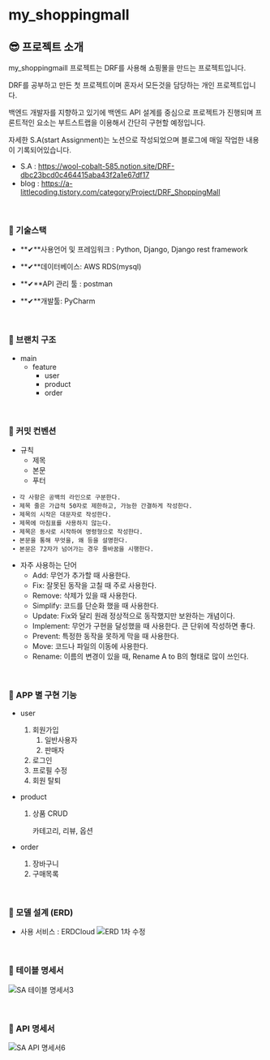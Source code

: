 # my_shoppingmall

## 😎 프로젝트 소개
my_shoppingmaill 프로젝트는 DRF를 사용해 쇼핑몰을 만드는 프로젝트입니다. 

DRF를 공부하고 만든 첫 프로젝트이며 혼자서 모든것을 담당하는 개인 프로젝트입니다. 

백엔드 개발자를 지향하고 있기에 백엔드 API 설계를 중심으로 프로젝트가 진행되며 프론트적인 요소는 부트스트랩을 이용해서 간단히 구현할 예정입니다.

자세한 S.A(start Assignment)는 노션으로 작성되었으며 블로그에 매일 작업한 내용이 기록되어있습니다.
  - S.A : https://wool-cobalt-585.notion.site/DRF-dbc23bcd0c464415aba43f2a1e67df17
  - blog : https://a-littlecoding.tistory.com/category/Project/DRF_ShoppingMall

<br>

### 📎 기술스택
  - **✔**사용언어 및 프레임워크 :  Python, Django, Django rest framework

  - **✔**데이터베이스: AWS RDS(mysql)

  - **✔**API 관리 툴 : postman

  - **✔**개발툴: PyCharm
  
<br>

### 📎 브랜치 구조
  - main  
    - feature
      - user
      - product
      - order

<br>

### 📎 커밋 컨벤션
  - 규칙
    - 제목
    - 본문
    - 푸터

```
 ∙ 각 사항은 공백의 라인으로 구분한다.
 ∙ 제목 줄은 가급적 50자로 제한하고, 가능한 간결하게 작성한다.
 ∙ 제목의 시작은 대문자로 작성한다.
 ∙ 제목에 마침표를 사용하지 않는다.
 ∙ 제목은 동사로 시작하여 명령형으로 작성한다.
 ∙ 본문을 통해 무엇을, 왜 등을 설명한다.
 ∙ 본문은 72자가 넘어가는 경우 줄바꿈을 시행한다.
```

  - 자주 사용하는 단어
    - Add: 무언가 추가할 때 사용한다. 
    - Fix: 잘못된 동작을 고칠 때 주로 사용한다.
    - Remove: 삭제가 있을 때 사용한다.
    - Simplify: 코드를 단순화 했을 때 사용한다.
    - Update: Fix와 달리 원래 정상적으로 동작했지만 보완하는 개념이다.
    - Implement: 무언가 구현을 달성했을 때 사용한다. 큰 단위에 작성하면 좋다.
    - Prevent: 특정한 동작을 못하게 막을 때 사용한다.
    - Move: 코드나 파일의 이동에 사용한다.
    - Rename: 이름의 변경이 있을 때, Rename A to B의 형태로 많이 쓰인다.


<br>

### 📎 APP 별 구현 기능
  - user
      1. 회원가입
          1. 일반사용자
          2. 판매자
      2. 로그인
      3. 프로필 수정
      4. 회원 탈퇴
  - product
      1. 상품 CRUD

          카테고리, 리뷰, 옵션

  - order
      1. 장바구니
      2. 구매목록
          
<br>

### 📎 모델 설계 (ERD)
  - 사용 서비스 : ERDCloud
![ERD 1차 수정](https://user-images.githubusercontent.com/96563183/175559947-54e6b6d5-ed77-42ae-bcb7-ecf8201a848f.png)

<br>

### 📎 테이블 명세서
![SA 테이블 명세서3](https://user-images.githubusercontent.com/96563183/175560025-695c541d-3f1b-4275-9efd-938c09e105fe.png)

<br>

### 📎 API 명세서
![SA API 명세서6](https://user-images.githubusercontent.com/96563183/175560067-5e3dc916-30c6-4454-8c8c-069c4902be82.png)


